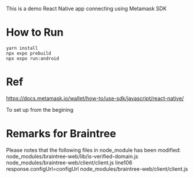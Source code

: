 This is a demo React Native app connecting using Metamask SDK 

# How to Run
```
yarn install
npx expo prebuild
npx expo run:android
```

# Ref
https://docs.metamask.io/wallet/how-to/use-sdk/javascript/react-native/

To set up from the begining

# Remarks for Braintree
Please notes that the following files in node_module has been modified:
node_modules/braintree-web/lib/is-verified-domain.js
node_modules/braintree-web/client/client.js line106 response.configUrl=configUrl
node_modules/braintree-web/client/client.js